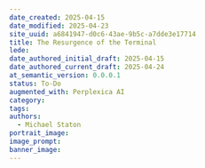 ```yaml
---
date_created: 2025-04-15
date_modified: 2025-04-23
site_uuid: a6841947-d0c6-43ae-9b5c-a7dde3e17714
title: The Resurgence of the Terminal
lede: 
date_authored_initial_draft: 2025-04-15
date_authored_current_draft: 2025-04-24
at_semantic_version: 0.0.0.1
status: To-Do
augmented_with: Perplexica AI
category: 
tags:
authors:
  - Michael Staton
portrait_image: 
image_prompt: 
banner_image:
---
```

